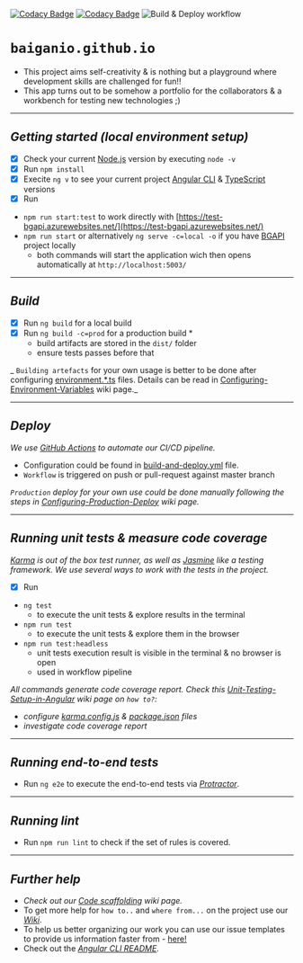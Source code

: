 [![Codacy Badge](https://app.codacy.com/project/badge/Grade/43992e753d15400c98b7dd86327d9ecb)](https://www.codacy.com/gh/BaiGanio/baiganio.github.io/dashboard?utm_source=github.com&amp;utm_medium=referral&amp;utm_content=BaiGanio/baiganio.github.io&amp;utm_campaign=Badge_Grade)  [![Codacy Badge](https://app.codacy.com/project/badge/Coverage/43992e753d15400c98b7dd86327d9ecb)](https://www.codacy.com/gh/BaiGanio/baiganio.github.io/dashboard?utm_source=github.com&utm_medium=referral&utm_content=BaiGanio/baiganio.github.io&utm_campaign=Badge_Coverage)
![Build & Deploy workflow](https://github.com/BaiGanio/baiganio.github.io/actions/workflows/build-and-deploy.yml/badge.svg)
# `baiganio.github.io`
- This project aims self-creativity & is nothing but a playground where development skills are challenged for fun!!
- This app turns out to be somehow a portfolio for the collaborators & a workbench for testing new technologies ;)
***
## _Getting started (local environment setup)_
- [x] Check your current <a href="https://nodejs.org" target="_blank">Node.js</a> version by executing `node -v`
- [x] Run `npm install`
- [x] Execite `ng v` to see your current project [Angular CLI](https://angular.io/cli) & [TypeScript](https://www.typescriptlang.org/) versions
- [x] Run 
- `npm run start:test` to work directly with [https://test-bgapi.azurewebsites.net/](https://test-bgapi.azurewebsites.net/) 
- `npm run start` or alternatively `ng serve -c=local -o` if you have [BGAPI]() project locally  
  - both commands will start the application wich then opens automatically at `http://localhost:5003/`

---
## _Build_
- [x] Run `ng build` for a local build
- [x] Run `ng build -c=prod` for a production build *
  - build artifacts are stored in the `dist/` folder
  - ensure tests passes before that

_ `Building artefacts` for your own usage is better to be done after configuring [environment.*.ts](https://github.com/BaiGanio/baiganio.github.io/blob/master/src/environments/) files. Details can be read in [Configuring-Environment-Variables](https://github.com/BaiGanio/baiganio.github.io/wiki/Configuring-Environment-Variables) wiki page._

---
## _Deploy_
_We use [GitHub Actions](https://docs.github.com/en/free-pro-team@latest/actions) to automate our CI/CD pipeline._
- Configuration could be found in [build-and-deploy.yml](https://github.com/BaiGanio/baiganio.github.io/blob/master/.github/workflows/build-and-deploy.yml) file.
- `Workflow` is triggered on push or pull-request against master branch
   
_`Production` deploy for your own use could be done manually following the steps in [Configuring-Production-Deploy](https://github.com/BaiGanio/baiganio.github.io/wiki/Configuring-Production-Deploy) wiki page._
 
  
---
## _Running unit tests & measure code coverage_
 _[Karma](https://karma-runner.github.io) is out of the box test runner, as well as [Jasmine](https://jasmine.github.io/) like a testing framework.
We use several ways to work with the tests in the project._
- [x] Run 
- `ng test` 
  - to execute the unit tests & explore results in the terminal
- `npm run test` 
  - to execute the unit tests & explore them in the browser
- `npm run test:headless` 
  - unit tests execution result is visible in the terminal & no browser is open
  - used in workflow pipeline

_All commands generate code coverage report. Check this [Unit-Testing-Setup-in-Angular](https://github.com/BaiGanio/baiganio.github.io/wiki/Unit-Testing-Setup-in-Angular) wiki page on `how to?`:_
  - _configure [karma.config.js](https://github.com/BaiGanio/baiganio.github.io/blob/master/karma.conf.js) & [package.json](https://github.com/BaiGanio/baiganio.github.io/blob/master/package.json) files_
  - _investigate code coverage report_
----
## _Running end-to-end tests_
- Run `ng e2e` to execute the end-to-end tests via [_Protractor_](http://www.protractortest.org/).
---
## _Running lint_
- Run `npm run lint` to check if the set of rules is covered.
---
## _Further help_
- _Check out our [Code scaffolding](https://github.com/BaiGanio/baiganio.github.io/wiki/Code-scaffolding) wiki page._
- To get more help for `how to..` and `where from...` on the project use our [_Wiki_](https://github.com/BaiGanio/baiganio.github.io/wiki).
- To help us better organizing our work you can use our issue templates to provide us information faster from - [here!](https://github.com/BaiGanio/baiganio.github.io/issues/new/choose)
- Check out the [_Angular CLI README_](https://github.com/angular/angular-cli/blob/master/README.md).
